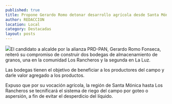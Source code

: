 ```yaml
---
published: true
title: Propone Gerardo Romo detonar desarrollo agrícola desde Santa Mónica hasta Los Rancheros
author: REDACCION
location: Local
category: Destacadas
layout: posts
---
```


![](http://i.imgur.com/zSK703Cm.jpg)El candidato a alcalde por la alianza PRD-PAN, Gerardo Romo Fonseca, reiteró su compromiso de construir dos bodegas de almacenamiento de granos, una en la comunidad Los Rancheros y la segunda en La Luz.

Las bodegas tienen el objetivo de beneficiar a los productores del campo y darle valor agregado a los productos.

Expuso que por su vocación agrícola, la región de Santa Mónica hasta Los Rancheros se tecnificará el sistema de riego del campo por goteo o aspersión, a fin de evitar el desperdicio del líquido.
